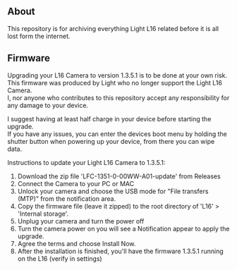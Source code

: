 ## About
This repository is for archiving everything Light L16 related before it is all lost form the internet.  

## Firmware
Upgrading your L16 Camera to version 1.3.5.1 is to be done at your own risk.  
This firmware was produced by Light who no longer support the Light L16 Camera.  
I, nor anyone who contributes to this repository accept any responsibility for any damage to your device.  
  
I suggest having at least half charge in your device before starting the upgrade.  
If you have any issues, you can enter the devices boot menu by holding the shutter button when powering up your device, from there you can wipe data.  

Instructions to update your Light L16 Camera to 1.3.5.1:
1. Download the zip file 'LFC-1351-0-00WW-A01-update' from Releases
2. Connect the Camera to your PC or MAC
3. Unlock your camera and choose the USB mode for "File transfers (MTP)" from the notification area.
4. Copy the firmware file (leave it zipped) to the root directory of 'L16' > 'Internal storage'.
5. Unplug your camera and turn the power off
6. Turn the camera power on you will see a Notification appear to apply the upgrade.
7. Agree the terms and choose Install Now.
8. After the installation is finished, you'll have the firmware 1.3.5.1 running on the L16 (verify in settings)
